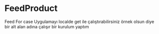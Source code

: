 # FeedProduct
Feed For case
Uygulamayı localde get ile çalıştırabilirsiniz örnek olsun diye bir alt alan adına çalışır bir kurulum yaptım 
